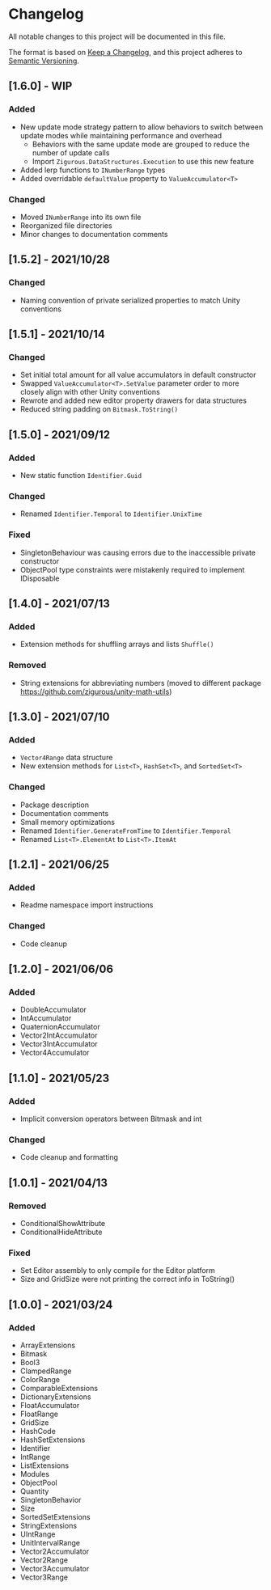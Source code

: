 # Changelog

All notable changes to this project will be documented in this file.

The format is based on [Keep a Changelog](https://keepachangelog.com/en/1.0.0/),
and this project adheres to [Semantic Versioning](https://semver.org/spec/v2.0.0.html).

## [1.6.0] - WIP

### Added

- New update mode strategy pattern to allow behaviors to switch between update modes while maintaining performance and overhead
  - Behaviors with the same update mode are grouped to reduce the number of update calls
  - Import `Zigurous.DataStructures.Execution` to use this new feature
- Added lerp functions to `INumberRange` types
- Added overridable `defaultValue` property to `ValueAccumulator<T>`

### Changed

- Moved `INumberRange` into its own file
- Reorganized file directories
- Minor changes to documentation comments

## [1.5.2] - 2021/10/28

### Changed

- Naming convention of private serialized properties to match Unity conventions

## [1.5.1] - 2021/10/14

### Changed

- Set initial total amount for all value accumulators in default constructor
- Swapped `ValueAccumulator<T>.SetValue` parameter order to more closely align with other Unity conventions
- Rewrote and added new editor property drawers for data structures
- Reduced string padding on `Bitmask.ToString()`

## [1.5.0] - 2021/09/12

### Added

- New static function `Identifier.Guid`

### Changed

- Renamed `Identifier.Temporal` to `Identifier.UnixTime`

### Fixed

- SingletonBehaviour was causing errors due to the inaccessible private constructor
- ObjectPool type constraints were mistakenly required to implement IDisposable

## [1.4.0] - 2021/07/13

### Added

- Extension methods for shuffling arrays and lists `Shuffle()`

### Removed

- String extensions for abbreviating numbers (moved to different package https://github.com/zigurous/unity-math-utils)

## [1.3.0] - 2021/07/10

### Added

- `Vector4Range` data structure
- New extension methods for `List<T>`, `HashSet<T>`, and `SortedSet<T>`

### Changed

- Package description
- Documentation comments
- Small memory optimizations
- Renamed `Identifier.GenerateFromTime` to `Identifier.Temporal`
- Renamed `List<T>.ElementAt` to `List<T>.ItemAt`

## [1.2.1] - 2021/06/25

### Added

- Readme namespace import instructions

### Changed

- Code cleanup

## [1.2.0] - 2021/06/06

### Added

- DoubleAccumulator
- IntAccumulator
- QuaternionAccumulator
- Vector2IntAccumulator
- Vector3IntAccumulator
- Vector4Accumulator

## [1.1.0] - 2021/05/23

### Added

- Implicit conversion operators between Bitmask and int

### Changed

- Code cleanup and formatting

## [1.0.1] - 2021/04/13

### Removed

- ConditionalShowAttribute
- ConditionalHideAttribute

### Fixed

- Set Editor assembly to only compile for the Editor platform
- Size and GridSize were not printing the correct info in ToString()

## [1.0.0] - 2021/03/24

### Added

- ArrayExtensions
- Bitmask
- Bool3
- ClampedRange
- ColorRange
- ComparableExtensions
- DictionaryExtensions
- FloatAccumulator
- FloatRange
- GridSize
- HashCode
- HashSetExtensions
- Identifier
- IntRange
- ListExtensions
- Modules
- ObjectPool
- Quantity
- SingletonBehavior
- Size
- SortedSetExtensions
- StringExtensions
- UIntRange
- UnitIntervalRange
- Vector2Accumulator
- Vector2Range
- Vector3Accumulator
- Vector3Range
